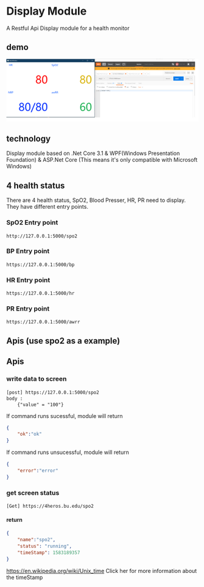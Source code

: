 # Display Module
A Restful Api Display module for a health monitor 
## demo
![demo](demo.png)   
## technology
Display module based on .Net Core 3.1 & WPF(Windows Presentation Foundation) & ASP.Net Core
(This means it's only compatible with Microsoft Windows)
## 4 health status
There are 4 health status, SpO2, Blood Presser, HR, PR need to display. They have different entry points.
### SpO2 Entry point
```url	
http://127.0.0.1:5000/spo2
```
### BP Entry point
```url	
https://127.0.0.1:5000/bp	
```
### HR Entry point	
```url
https://127.0.0.1:5000/hr
```
### PR Entry point	
```url
https://127.0.0.1:5000/awrr	
```
## Apis (use spo2 as a example)
## Apis
### write data to screen
```url
[post] https://127.0.0.1:5000/spo2
body :
	{"value" = "100"}
```
If command runs sucessful, module will return
```json
{
	"ok":"ok"
}
```

If command runs unsucessful, module will return
```json
{
	"error":"error"
}
```
### get screen status
```url
[Get] https://4heros.bu.edu/spo2
```
#### return
```json
{
	"name":"spo2",
	"status": "running",
	"timeStamp": 1583189357
}
```
https://en.wikipedia.org/wiki/Unix_time
Click her for more information about the timeStamp
